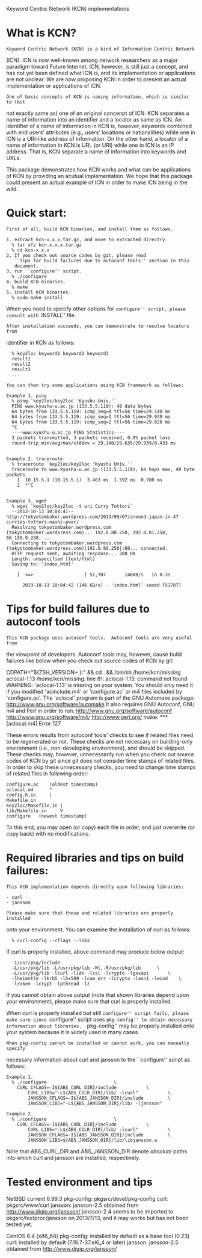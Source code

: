 Keyword Centric Network (KCN) implementations

What is KCN?
================================================================================
    Keyword Centric Network (KCN) is a kind of Information Centric Network
(ICN).  ICN is now well-known among network researchers as a major paradigm
toward Future Internet.  ICN, however, is still just a concept, and has not yet
been defined what ICN is, and its implementation or applications are not
unclear.  We are now proposing KCN in order to present an actual implementation
or applications of ICN.

    One of basic concepts of KCN is naming information, which is similar to (but
not exactly same as) one of an original concenpt of ICN.  KCN separates a name
of information into an identifier and a locator as same as ICN.  An identifier
of a name of information in KCN is, however, keywords combined with end users'
attributes (e.g., users' locations or nationalities) while one in ICN is a
URI-like address of information.  On the other hand, a locator of a name of
information in KCN is URL (or URI) while one in ICN is an IP address.  That is,
KCN separate a name of information into keywords and URLs.

  This package demonstrates how KCN works and what can be applications of KCN
by providing an acutual implementation.  We hope that this package could present
an actual example of ICN in order to make ICN being in the wild.

Quick start:
================================================================================
    First of all, build KCN binaries, and install them as follows.

	1. extract kcn-x.x.x.tar.gz, and move to extracted directry.
	  % tar xfz kcn-x.x.x.tar.gz
	  % cd kcn-x.x.x
	2. If you check out source codes by git, please read
	   ``Tips for build failures due to autoconf tools'' section in this
	   document.
	3. run ``configure'' script.
	  % ./configure
	4. build KCN binaries.
	  % make
	5. install KCN binaries.
	  % sudo make install

When you need to specify other options for ``configure'' script, please consult
with ``INSTALL'' file.

    After installation succeeds, you can demonstrate to resolve locators from
identifier in KCN as follows:

	  % key2loc keyword1 keyword2 keyword3
	  result1
	  result2
	  result3
	  ...

    You can then try some applications using KCN framework as follows:

	Example 1. ping
	  % ping `key2loc/key2loc 'Kyushu Univ.'`
	  PING www.kyushu-u.ac.jp (133.5.5.119): 48 data bytes
	  64 bytes from 133.5.5.119: icmp_seq=0 ttl=56 time=29.140 ms
	  64 bytes from 133.5.5.119: icmp_seq=1 ttl=56 time=29.939 ms
	  64 bytes from 133.5.5.119: icmp_seq=2 ttl=56 time=29.826 ms
	  ^C
	  ----www.kyushu-u.ac.jp PING Statistics----
	  3 packets transmitted, 3 packets received, 0.0% packet loss
	  round-trip min/avg/max/stddev = 29.140/29.635/29.939/0.433 ms


	Example 2. traceroute
	  % traceroute `key2loc/key2loc 'Kyushu Univ.'`
	  traceroute to www.kyushu-u.ac.jp (133.5.5.119), 64 hops max, 40 byte packets
	    1  10.15.5.1 (10.15.5.1)  3.463 ms  1.592 ms  0.780 ms
	    2  *^C


	Example 3. wget
	  % wget `key2loc/key2loc -t uri Curry Tottori`
	  --2013-10-13 10:04:41--  http://tokyotombaker.wordpress.com/2013/09/07/around-japan-in-47-curries-tottori-nashi-pear/
	  Resolving tokyotombaker.wordpress.com (tokyotombaker.wordpress.com)... 192.0.80.250, 192.0.81.250, 66.155.9.238, ...
	  Connecting to tokyotombaker.wordpress.com (tokyotombaker.wordpress.com)|192.0.80.250|:80... connected.
	  HTTP request sent, awaiting response... 200 OK
	  Length: unspecified [text/html]
	  Saving to: 'index.html'

	    [  <=>                   ] 51,707       146KB/s   in 0.3s   

	      2013-10-13 10:04:42 (146 KB/s) - 'index.html' saved [51707]

Tips for build failures due to autoconf tools
================================================================================
    This KCN package uses autoconf tools.  Autoconf tools are very useful from
the viewpoint of developers.  Autoconf tools may, however, cause build failures
like below when you check out source codes of KCN by git:

CDPATH="${ZSH_VERSION+.}:" && cd . && /bin/sh /home/kcn/missing aclocal-1.13 
/home/kcn/missing: line 81: aclocal-1.13: command not found
WARNING: 'aclocal-1.13' is missing on your system.
         You should only need it if you modified 'acinclude.m4' or
         'configure.ac' or m4 files included by 'configure.ac'.
         The 'aclocal' program is part of the GNU Automake package:
         <http://www.gnu.org/software/automake>
         It also requires GNU Autoconf, GNU m4 and Perl in order to run:
         <http://www.gnu.org/software/autoconf>
         <http://www.gnu.org/software/m4/>
         <http://www.perl.org/>
make: *** [aclocal.m4] Error 127

These errors results from autoconf tools' checks to see if related files need
to be regenerated or not.  These checks are not necessary on building-only
environment (i.e., non-developing environment), and should be skipped.  These
checks may, however, unnecessarily run when you check out source codes of KCN
by git since git does not consider time stamps of related files.  In order to
skip these unnecessary checks, you need to change time stamps of related files
in following order:

	configure.ac	(oldest timestamp)
	aclocal.m4		^
	config.h.in		|
	Makefile.in
	key2loc/Makefile.in	|
	lib/Makefile.in		V
	configure	(newest timestamp)

To this end, you may open (or copy) each file in order, and just overwrite
(or copy back) with no modifications.

Required libraries and tips on build failures:
================================================================================
    This KCN implementation depends directly upon following libraries:

	- curl
	- jansson

    Please make sure that these and related libraries are properly installed
onto your environment.  You can examine the installation of curl as follows:

	  % curl-config --cflags --libs

If curl is properly installed, above command may produce below output:

	  -I/usr/pkg/include
	  -L/usr/pkg/lib -L/usr/pkg/lib -Wl,-R/usr/pkg/lib		\
	  -L/usr/pkg/lib -lcurl -lidn -lssl -lcrypto -lgssapi		\
	  -lheimntlm -lkrb5 -lhx509 -lcom_err -lcrypto -lasn1 -lwind	\
	  -lroken -lcrypt -lpthread -lz

If you cannot obtain above output (note that shown libraries depend upon your
environment), please make sure that curl is properly installed.

When curl is properly installed but still ``configure'' script fails, please
make sure since ``configure'' script uses ``pkg-config'' to obtain necessary
information about libraries.  ``pkg-config'' may be properly installed onto your
system because it is widely used in many cases.

    When pkg-config cannot be installed or cannot work, you can manually specify
necessary information about curl and jansson to the ``configure'' script as
follows:

	Example 1.
	  % ./configure							\
	    CURL_CFLAGS=-I${ABS_CURL_DIR}/include			\
            CURL_LIBS="-L${ABS_CULR_DIR}/lib/ -lcurl"			\
            JANSSON_CFLAGS=-I${ABS_JANSSON_DIR}/include			\
            JANSSON_LIBS="-L${ABS_JANSSON_DIR}/lib/ -ljansson"

	Example 2.
	  % ./configure							\
	    CURL_CFLAGS=-I${ABS_CURL_DIR}/include			\
            CURL_LIBS="-L${ABS_CULR_DIR}/lib/ -lcurl"			\
            JANSSON_CFLAGS=-I${ABS_JANSSON_DIR}/include			\
            JANSSON_LIBS=${ABS_JANSSON_DIR}/lib/libjansson.a

Note that ABS_CURL_DIR and ABS_JANSSON_DIR denote *absolute* paths into which
curl and jansson are installed, respectively.

Tested environment and tips
================================================================================
NetBSD current 6.99.3
	pkg-config:
		pkgsrc/devel/pkg-config
	curl:
		pkgsrc/www/curl
	jansson:
		jansson-2.5 obtained from http://www.digip.org/jansson/
		jansson-2.4 seems to be imported to pkgsrc/textproc/jansson
		on 2013/7/13, and it may works but has not been tested yet.

CentOS 6.4 (x86_64)
	pkg-config:
		installed by default as a base tool (0.23)
	curl:
		installed by default (7.19.7-37.el6_4 or later)
	jansson:
		jansson-2.5 obtained from http://www.digip.org/jansson/
